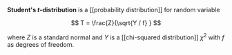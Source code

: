 **Student's $t$-distribution** is a [[probability distribution]] for random variable

$$
T = \frac{Z}{\sqrt{Y / f} }
$$

where $Z$ is a standard normal and $Y$ is a [[chi-squared distribution]] $\chi^2$ with $f$ as degrees of freedom.